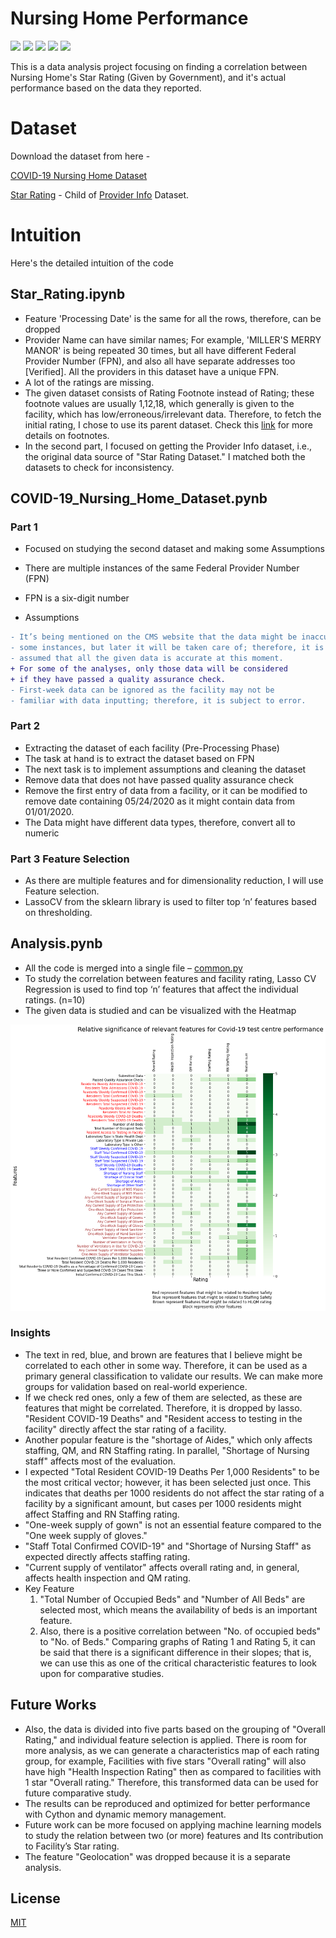 # Nursing Home Performance
![](https://img.shields.io/badge/python-3.7-blue) 
![](https://img.shields.io/badge/scikit--learn-0.23.1-blue)
![](https://img.shields.io/badge/pandas-1.0.5-blue)
![](https://img.shields.io/badge/seaborn-0.10.1-blue)
![](https://img.shields.io/github/license/adityavyasbme/Nursing_Home_Performance)

This is a data analysis project focusing on finding a correlation between Nursing Home's Star Rating (Given by Government), and it's actual performance based on the data they reported.

# Dataset

Download the dataset from here -

[COVID-19 Nursing Home Dataset](https://data.cms.gov/Special-Programs-Initiatives-COVID-19-Nursing-Home/COVID-19-Nursing-Home-Dataset/s2uc-8wxp)

[Star Rating](https://data.medicare.gov/Nursing-Home-Compare/Star-Ratings/ax9d-vq6k) - Child of 
[Provider Info](https://data.medicare.gov/d/4pq5-n9py) Dataset. 

# Intuition  
Here's the detailed intuition of the code

## Star_Rating.ipynb

- Feature 'Processing Date' is the same for all the rows, therefore, can be dropped
- Provider Name can have similar names; For example, 'MILLER'S MERRY MANOR' is being repeated 30 times, but all have different Federal Provider Number (FPN), and also all have separate addresses too [Verified]. All the providers in this dataset have a unique FPN. 
- A lot of the ratings are missing.
- The given dataset consists of Rating Footnote instead of Rating; these footnote values are usually 1,12,18, which generally is given to the facility, which has low/erroneous/irrelevant data. Therefore, to fetch the initial rating, I chose to use its parent dataset.
Check this [link](https://www.medicare.gov/hospitalcompare/data/Footnotes.html) for more details on footnotes. 
- In the second part, I focused on getting the Provider Info dataset, i.e., the original data source of "Star Rating Dataset."
I matched both the datasets to check for inconsistency.

## COVID-19_Nursing_Home_Dataset.pynb
### Part 1 
- Focused on studying the second dataset and making some Assumptions
- There are multiple instances of the same Federal Provider Number (FPN)
- FPN is a six-digit number

- Assumptions
```diff
- It’s being mentioned on the CMS website that the data might be inaccurate in 
- some instances, but later it will be taken care of; therefore, it is 
- assumed that all the given data is accurate at this moment.
+ For some of the analyses, only those data will be considered 
+ if they have passed a quality assurance check.
- First-week data can be ignored as the facility may not be 
- familiar with data inputting; therefore, it is subject to error.
```


### Part 2 
- Extracting the dataset of each facility (Pre-Processing Phase)
- The task at hand is to extract the dataset based on FPN 
- The next task is to implement assumptions and cleaning the dataset
- Remove data that does not have passed quality assurance check
- Remove the first entry of data from a facility, or it can be modified to remove date containing 05/24/2020 as it might contain data from 01/01/2020. 
- The Data might have different data types, therefore, convert all to numeric

### Part 3 Feature Selection
- As there are multiple features and for dimensionality reduction, I will use Feature selection.
- LassoCV from the sklearn library is used to filter top ‘n’ features based on thresholding.

## Analysis.pynb
- All the code is merged into a single file – [common.py](common.py)
- To study the correlation between features and facility rating, Lasso CV Regression is used to find top ‘n’ features that affect the individual ratings. (n=10)
- The given data is studied and can be visualized with the Heatmap 

![Heatmap](https://github.com/adityavyasbme/Nursing_Home_Performance/blob/master/heatmap.png)

### Insights
- The text in red, blue, and brown are features that I believe might be correlated to each other in some way. Therefore, it can be used as a primary general classification to validate our results. We can make more groups for validation based on real-world experience.
- If we check red ones, only a few of them are selected, as these are features that might be correlated. Therefore, it is dropped by lasso. "Resident COVID-19 Deaths" and "Resident access to testing in the facility" directly affect the star rating of a facility.
- Another popular feature is the "shortage of Aides," which only affects staffing, QM, and RN Staffing rating. In parallel, "Shortage of Nursing staff" affects most of the evaluation.
- I expected "Total Resident COVID-19 Deaths Per 1,000 Residents" to be the most critical vector; however, it has been selected just once. This indicates that deaths per 1000 residents do not affect the star rating of a facility by a significant amount, but cases per 1000 residents might affect Staffing and RN Staffing rating.
- "One-week supply of gown" is not an essential feature compared to the "One week supply of gloves."
- "Staff Total Confirmed COVID-19" and "Shortage of Nursing Staff" as expected directly affects staffing rating.
 - "Current supply of ventilator" affects overall rating and, in general, affects health inspection and QM rating. 
- Key Feature
  1. "Total Number of Occupied Beds" and "Number of All Beds" are selected most, which means the availability of beds is an important feature. 
   2. Also, there is a positive correlation between "No. of occupied beds" to "No. of Beds." Comparing graphs of Rating 1 and Rating 5, it can be said that there is a significant difference in their slopes; that is, we can use this as one of the critical characteristic features to look upon for comparative studies.

## Future Works
- Also, the data is divided into five parts based on the grouping of "Overall Rating," and individual feature selection is applied. There is room for more analysis, as we can generate a characteristics map of each rating group, for example, Facilities with five stars "Overall rating" will also have high "Health Inspection Rating" then as compared to facilities with 1 star "Overall rating." Therefore, this transformed data can be used for future comparative study.
- The results can be reproduced and optimized for better performance with Cython and dynamic memory management. 
- Future work can be more focused on applying machine learning models to study the relation between two (or more) features and Its contribution to Facility’s Star rating.
- The feature "Geolocation" was dropped because it is a separate analysis.


## License
[MIT](LICENSE)
